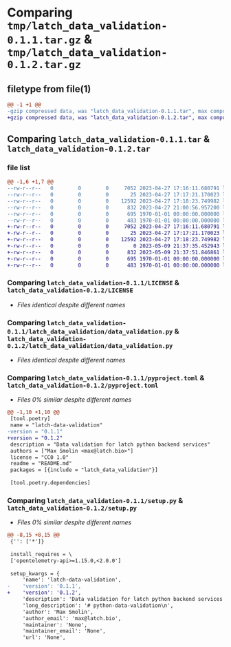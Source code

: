 # Comparing `tmp/latch_data_validation-0.1.1.tar.gz` & `tmp/latch_data_validation-0.1.2.tar.gz`

## filetype from file(1)

```diff
@@ -1 +1 @@
-gzip compressed data, was "latch_data_validation-0.1.1.tar", max compression
+gzip compressed data, was "latch_data_validation-0.1.2.tar", max compression
```

## Comparing `latch_data_validation-0.1.1.tar` & `latch_data_validation-0.1.2.tar`

### file list

```diff
@@ -1,6 +1,7 @@
--rw-r--r--   0        0        0     7052 2023-04-27 17:16:11.680791 latch_data_validation-0.1.1/LICENSE
--rw-r--r--   0        0        0       25 2023-04-27 17:17:21.170023 latch_data_validation-0.1.1/README.md
--rw-r--r--   0        0        0    12592 2023-04-27 17:18:23.749982 latch_data_validation-0.1.1/latch_data_validation/data_validation.py
--rw-r--r--   0        0        0      832 2023-04-27 21:00:56.957200 latch_data_validation-0.1.1/pyproject.toml
--rw-r--r--   0        0        0      695 1970-01-01 00:00:00.000000 latch_data_validation-0.1.1/setup.py
--rw-r--r--   0        0        0      483 1970-01-01 00:00:00.000000 latch_data_validation-0.1.1/PKG-INFO
+-rw-r--r--   0        0        0     7052 2023-04-27 17:16:11.680791 latch_data_validation-0.1.2/LICENSE
+-rw-r--r--   0        0        0       25 2023-04-27 17:17:21.170023 latch_data_validation-0.1.2/README.md
+-rw-r--r--   0        0        0    12592 2023-04-27 17:18:23.749982 latch_data_validation-0.1.2/latch_data_validation/data_validation.py
+-rw-r--r--   0        0        0        0 2023-05-09 21:37:35.452943 latch_data_validation-0.1.2/latch_data_validation/py.typed
+-rw-r--r--   0        0        0      832 2023-05-09 21:37:51.846861 latch_data_validation-0.1.2/pyproject.toml
+-rw-r--r--   0        0        0      695 1970-01-01 00:00:00.000000 latch_data_validation-0.1.2/setup.py
+-rw-r--r--   0        0        0      483 1970-01-01 00:00:00.000000 latch_data_validation-0.1.2/PKG-INFO
```

### Comparing `latch_data_validation-0.1.1/LICENSE` & `latch_data_validation-0.1.2/LICENSE`

 * *Files identical despite different names*

### Comparing `latch_data_validation-0.1.1/latch_data_validation/data_validation.py` & `latch_data_validation-0.1.2/latch_data_validation/data_validation.py`

 * *Files identical despite different names*

### Comparing `latch_data_validation-0.1.1/pyproject.toml` & `latch_data_validation-0.1.2/pyproject.toml`

 * *Files 0% similar despite different names*

```diff
@@ -1,10 +1,10 @@
 [tool.poetry]
 name = "latch-data-validation"
-version = "0.1.1"
+version = "0.1.2"
 description = "Data validation for latch python backend services"
 authors = ["Max Smolin <max@latch.bio>"]
 license = "CC0 1.0"
 readme = "README.md"
 packages = [{include = "latch_data_validation"}]
 
 [tool.poetry.dependencies]
```

### Comparing `latch_data_validation-0.1.1/setup.py` & `latch_data_validation-0.1.2/setup.py`

 * *Files 0% similar despite different names*

```diff
@@ -8,15 +8,15 @@
 {'': ['*']}
 
 install_requires = \
 ['opentelemetry-api>=1.15.0,<2.0.0']
 
 setup_kwargs = {
     'name': 'latch-data-validation',
-    'version': '0.1.1',
+    'version': '0.1.2',
     'description': 'Data validation for latch python backend services',
     'long_description': '# python-data-validation\n',
     'author': 'Max Smolin',
     'author_email': 'max@latch.bio',
     'maintainer': 'None',
     'maintainer_email': 'None',
     'url': 'None',
```

